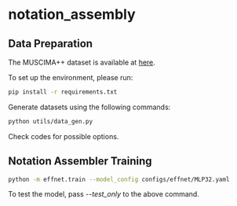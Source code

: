 # notation_assembly

## Data Preparation
The MUSCIMA++ dataset is available at [here](https://ufal.mff.cuni.cz/muscima).

To set up the environment, please run:
```bash
pip install -r requirements.txt
```


Generate datasets using the following commands:
```bash
python utils/data_gen.py
```

Check codes for possible options.


## Notation Assembler Training
```bash
python -m effnet.train --model_config configs/effnet/MLP32.yaml
```

To test the model, pass *--test_only* to the above command.
